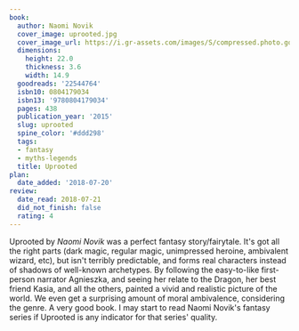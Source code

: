 ```yaml
---
book:
  author: Naomi Novik
  cover_image: uprooted.jpg
  cover_image_url: https://i.gr-assets.com/images/S/compressed.photo.goodreads.com/books/1550135418l/22544764._SX98_.jpg
  dimensions:
    height: 22.0
    thickness: 3.6
    width: 14.9
  goodreads: '22544764'
  isbn10: 0804179034
  isbn13: '9780804179034'
  pages: 438
  publication_year: '2015'
  slug: uprooted
  spine_color: '#ddd298'
  tags:
  - fantasy
  - myths-legends
  title: Uprooted
plan:
  date_added: '2018-07-20'
review:
  date_read: 2018-07-21
  did_not_finish: false
  rating: 4
---
```


Uprooted by *Naomi Novik* was a perfect fantasy story/fairytale. It's got all the right parts (dark magic, regular magic, unimpressed heroine, ambivalent wizard, etc), but isn't terribly predictable, and forms real characters instead of shadows of well-known archetypes. By following the easy-to-like first-person narrator Agnieszka, and seeing her relate to the Dragon, her best friend Kasia, and all the others, painted a vivid and realistic picture of the world. We even get a surprising amount of moral ambivalence, considering the genre. A very good book. I may start to read Naomi Novik's fantasy series if Uprooted is any indicator for that series' quality.

